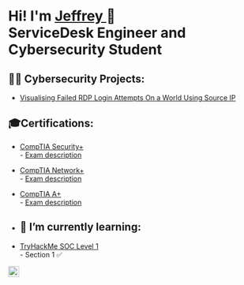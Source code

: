 <h1>Hi! I'm <a href="https://www.linkedin.com/in/jeffreyedeh/" >Jeffrey </a> 👋 <br/>ServiceDesk Engineer</a> <a > and Cybersecurity Student</a></h1>

<h2>👨‍💻 Cybersecurity Projects:</h2>

  - [Visualising Failed RDP Login Attempts On a World Using Source IP](https://github.com/JeffreyEdeh/Failed_RDP_Logins_Source_IP_to_full_GeoData_Conversion)

<h2> 🎓Certifications:</h2>

 - [CompTIA Security+](https://i.imgur.com/gz9xTs3.png)<br/> - [Exam description](https://www.comptia.org/certifications/security) 
 - [CompTIA Network+](https://i.imgur.com/1soDNcr.png)<br/> - [Exam description](https://www.comptia.org/certifications/network)
- [CompTIA A+](https://i.imgur.com/E0TI0nN.png)<br/> - [Exam description](https://www.comptia.org/certifications/a)

- <h2>🌱 I’m currently learning:</h2>

- [TryHackMe SOC Level 1](https://tryhackme.com/path/outline/soclevel1)<br/> - Section 1 ✅
  
  

[<img align="left" alt="JeffreyEdeh | LinkedIn" width="22px" src="https://cdn.jsdelivr.net/npm/simple-icons@v3/icons/linkedin.svg" />][linkedin]

[linkedin]: https://www.linkedin.com/in/jeffreyedeh/
<!--
### Hi there 👋

<!--
**JeffreyEdeh/JeffreyEdeh** is a ✨ _special_ ✨ repository because its `README.md` (this file) appears on your GitHub profile.

Here are some ideas to get you started:

- 🔭 I’m currently working on ...
- 🌱 I’m currently learning ...
- 👯 I’m looking to collaborate on ...
- 🤔 I’m looking for help with ...
- 💬 Ask me about ...
- 📫 How to reach me: ...
- 😄 Pronouns: ...
- ⚡ Fun fact: ...
-->
